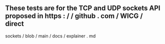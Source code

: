These
tests
are
for
the
TCP
and
UDP
sockets
API
proposed
in
https
:
/
/
github
.
com
/
WICG
/
direct
-
sockets
/
blob
/
main
/
docs
/
explainer
.
md
